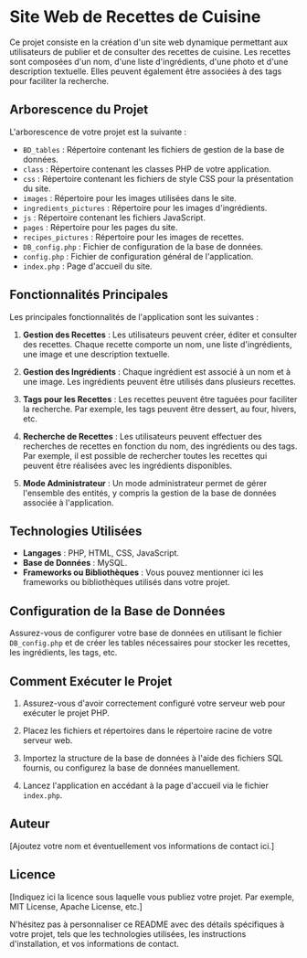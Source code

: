 # Site Web de Recettes de Cuisine

Ce projet consiste en la création d'un site web dynamique permettant aux utilisateurs de publier et de consulter des recettes de cuisine. Les recettes sont composées d'un nom, d'une liste d'ingrédients, d'une photo et d'une description textuelle. Elles peuvent également être associées à des tags pour faciliter la recherche.

## Arborescence du Projet

L'arborescence de votre projet est la suivante :
- `BD_tables` : Répertoire contenant les fichiers de gestion de la base de données.
- `class` : Répertoire contenant les classes PHP de votre application.
- `css` : Répertoire contenant les fichiers de style CSS pour la présentation du site.
- `images` : Répertoire pour les images utilisées dans le site.
- `ingredients_pictures` : Répertoire pour les images d'ingrédients.
- `js` : Répertoire contenant les fichiers JavaScript.
- `pages` : Répertoire pour les pages du site.
- `recipes_pictures` : Répertoire pour les images de recettes.
- `DB_config.php` : Fichier de configuration de la base de données.
- `config.php` : Fichier de configuration général de l'application.
- `index.php` : Page d'accueil du site.

## Fonctionnalités Principales

Les principales fonctionnalités de l'application sont les suivantes :

1. **Gestion des Recettes** : Les utilisateurs peuvent créer, éditer et consulter des recettes. Chaque recette comporte un nom, une liste d'ingrédients, une image et une description textuelle.

2. **Gestion des Ingrédients** : Chaque ingrédient est associé à un nom et à une image. Les ingrédients peuvent être utilisés dans plusieurs recettes.

3. **Tags pour les Recettes** : Les recettes peuvent être taguées pour faciliter la recherche. Par exemple, les tags peuvent être dessert, au four, hivers, etc.

4. **Recherche de Recettes** : Les utilisateurs peuvent effectuer des recherches de recettes en fonction du nom, des ingrédients ou des tags. Par exemple, il est possible de rechercher toutes les recettes qui peuvent être réalisées avec les ingrédients disponibles.

5. **Mode Administrateur** : Un mode administrateur permet de gérer l'ensemble des entités, y compris la gestion de la base de données associée à l'application.

## Technologies Utilisées

- **Langages** : PHP, HTML, CSS, JavaScript.
- **Base de Données** : MySQL.
- **Frameworks ou Bibliothèques** : Vous pouvez mentionner ici les frameworks ou bibliothèques utilisés dans votre projet.

## Configuration de la Base de Données

Assurez-vous de configurer votre base de données en utilisant le fichier `DB_config.php` et de créer les tables nécessaires pour stocker les recettes, les ingrédients, les tags, etc.

## Comment Exécuter le Projet

1. Assurez-vous d'avoir correctement configuré votre serveur web pour exécuter le projet PHP.

2. Placez les fichiers et répertoires dans le répertoire racine de votre serveur web.

3. Importez la structure de la base de données à l'aide des fichiers SQL fournis, ou configurez la base de données manuellement.

4. Lancez l'application en accédant à la page d'accueil via le fichier `index.php`.

## Auteur

[Ajoutez votre nom et éventuellement vos informations de contact ici.]

## Licence

[Indiquez ici la licence sous laquelle vous publiez votre projet. Par exemple, MIT License, Apache License, etc.]

N'hésitez pas à personnaliser ce README avec des détails spécifiques à votre projet, tels que les technologies utilisées, les instructions d'installation, et vos informations de contact.

